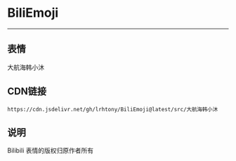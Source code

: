 
# BiliEmoji
---
## 表情
大航海韩小沐
## CDN链接
```
https://cdn.jsdelivr.net/gh/lrhtony/BiliEmoji@latest/src/大航海韩小沐
```
## 说明
Bilibili 表情的版权归原作者所有
